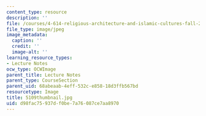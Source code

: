```yaml
---
content_type: resource
description: ''
file: /courses/4-614-religious-architecture-and-islamic-cultures-fall-2002/d98fac75937df0be7a76087ce7aa8970_5109thumbnail.jpg
file_type: image/jpeg
image_metadata:
  caption: ''
  credit: ''
  image-alt: ''
learning_resource_types:
- Lecture Notes
ocw_type: OCWImage
parent_title: Lecture Notes
parent_type: CourseSection
parent_uid: 68abeaab-4eff-532c-e858-18d3ffb567bd
resourcetype: Image
title: 5109thumbnail.jpg
uid: d98fac75-937d-f0be-7a76-087ce7aa8970
---
```

